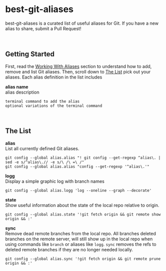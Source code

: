 # best-git-aliases
best-git-aliases is a curated list of useful aliases for Git.  If you have a new alias to share, submit a Pull Request!

<br />

## Getting Started
First, read the [Working With Aliases](working-with-aliases.md) section to understand how to add, remove and list Git aliases.  Then, scroll down to [The List](#the-list) pick out your aliases.  Each alias definition in the list includes

**alias name**<br />
alias description

`terminal command to add the alias`<br />
`optional variations of the terminal command`

<br />

## The List

**alias**<br />
List all currently defined Git aliases.

`git config --global alias.alias "! git config --get-regexp ^alias\. | sed -e s/^alias\.// -e s/\ /\ =\ /"`<br />
`git config --global alias.alias "config --get-regexp '^alias\.'"`

**logg**<br />
Display a simple graphic log with branch names

`git config --global alias.logg 'log --oneline --graph --decorate'`

**state**<br />
Show useful information about the state of the local repo relative to origin.

`git config --global alias.state '!git fetch origin && git remote show origin && :'`

**sync**<br />
Remove dead remote branches from the local repo.  All branches deleted branches on the remote server, will still show up in the local repo when using commands like `branch` or aliases like `logg`.  `sync` removes the refs to deleted remote branches if they are no longer needed locally.

`git config --global alias.sync '!git fetch origin && git remote prune origin && :'`
